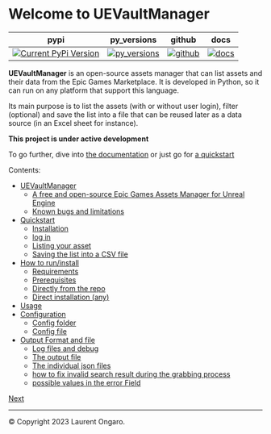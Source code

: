 Welcome to UEVaultManager
==========================================

| pypi                                                                                                                 | py_versions                                                                                                          | github                                                                                                                         | docs                                                                                                                               |
|----------------------------------------------------------------------------------------------------------------------|----------------------------------------------------------------------------------------------------------------------|--------------------------------------------------------------------------------------------------------------------------------|------------------------------------------------------------------------------------------------------------------------------------|
| [![Current PyPi Version](https://img.shields.io/pypi/v/uevaultmanager)](https://pypi.python.org/pypi/uevaultmanager) | [![py_versions](https://img.shields.io/pypi/pyversions/uevaultmanager)](https://pypi.python.org/pypi/uevaultmanager) | [![github](https://img.shields.io/github/v/tag/LaurentOngaro/uevaultmanager)](https://github.com/LaurentOngaro/UEVaultManager) | [![docs](https://img.shields.io/readthedocs/uevaultmanager/latest)](https://uevaultmanager.readthedocs.io/en/latest/?badge=latest) |

**UEVaultManager** is an open-source assets manager that can list assets and
their data from the Epic Games Marketplace. It is developed in Python, so
it can run on any platform that support this language.

Its main purpose is to list the assets (with or without user login),
filter (optional) and save the list into a file that can be reused later
as a data source (in an Excel sheet for instance).

**This project is under active development**

To go further, dive into [the documentation](https://uevaultmanager.readthedocs.io/en/latest/index.html) or just go
for [a quickstart](https://uevaultmanager.readthedocs.io/en/latest/quickstart.html)

Contents:

* [UEVaultManager](https://uevaultmanager.readthedocs.io/en/latest/intro.html)
  * [A free and open-source Epic Games Assets Manager for Unreal Engine](https://uevaultmanager.readthedocs.io/en/latest/intro.html#a-free-and-open-source-epic-games-assets-manager-for-unreal-engine)
  * [Known bugs and limitations](https://uevaultmanager.readthedocs.io/en/latest/intro.html#known-bugs-and-limitations)
* [Quickstart](https://uevaultmanager.readthedocs.io/en/latest/quickstart.html)
  * [Installation](https://uevaultmanager.readthedocs.io/en/latest/quickstart.html#installation)
  * [log in](https://uevaultmanager.readthedocs.io/en/latest/quickstart.html#log-in)
  * [Listing your asset](https://uevaultmanager.readthedocs.io/en/latest/quickstart.html#listing-your-asset)
  * [Saving the list into a CSV file](https://uevaultmanager.readthedocs.io/en/latest/quickstart.html#saving-the-list-into-a-csv-file)
* [How to run/install](https://uevaultmanager.readthedocs.io/en/latest/setup.html)
  * [Requirements](https://uevaultmanager.readthedocs.io/en/latest/setup.html#requirements)
  * [Prerequisites](https://uevaultmanager.readthedocs.io/en/latest/setup.html#prerequisites)
  * [Directly from the repo](https://uevaultmanager.readthedocs.io/en/latest/setup.html#directly-from-the-repo)
  * [Direct installation (any)](https://uevaultmanager.readthedocs.io/en/latest/setup.html#direct-installation-any)
* [Usage](https://uevaultmanager.readthedocs.io/en/latest/usage.html)
* [Configuration](https://uevaultmanager.readthedocs.io/en/latest/configuration.html)
  * [Config folder](https://uevaultmanager.readthedocs.io/en/latest/configuration.html#config-folder)
  * [Config file](https://uevaultmanager.readthedocs.io/en/latest/configuration.html#config-file)
* [Output Format and file](https://uevaultmanager.readthedocs.io/en/latest/output.html)
  * [Log files and debug](https://uevaultmanager.readthedocs.io/en/latest/output.html#log-files-and-debug)
  * [The output file](https://uevaultmanager.readthedocs.io/en/latest/output.html#the-output-file)
  * [The individual json files](https://uevaultmanager.readthedocs.io/en/latest/output.html#the-individual-json-files)
  * [how to fix invalid search result during the grabbing process](https://uevaultmanager.readthedocs.io/en/latest/output.html#how-to-fix-invalid-search-result-during-the-grabbing-process)
  * [possible values in the error Field](https://uevaultmanager.readthedocs.io/en/latest/output.html#possible-values-in-the-error-field)

[Next](https://uevaultmanager.readthedocs.io/en/latest/intro.html "UEVaultManager")

* * *

© Copyright 2023 Laurent Ongaro.
